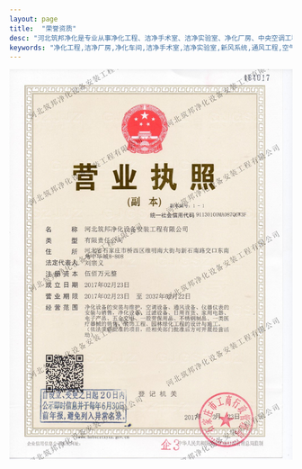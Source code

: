 ```yaml
---
layout: page
title:  "荣誉资质"
desc: "河北筑邦净化是专业从事净化工程、洁净手术室、洁净实验室、净化厂房、中央空调工程设计、建设和技术改造的企业。"
keywords: "净化工程,洁净厂房,净化车间,洁净手术室,洁净实验室,新风系统,通风工程,空气过滤袋"
---
```


![](/static/assets/img/zhizhao.jpg)